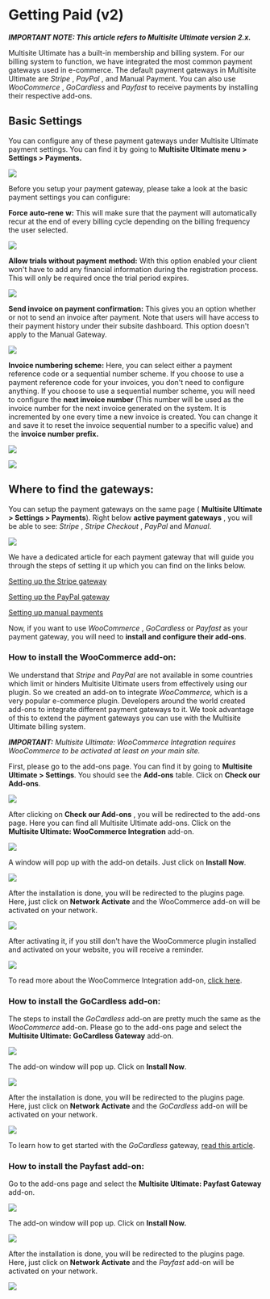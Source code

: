 # Getting Paid (v2)

_**IMPORTANT NOTE: This article refers to Multisite Ultimate version 2.x.**_

Multisite Ultimate has a built-in membership and billing system. For our billing system to function, we have integrated the most common payment gateways used in e-commerce. The default payment gateways in Multisite Ultimate are _Stripe_ , _PayPal_ , and Manual Payment. You can also use _WooCommerce_ , _GoCardless_ and _Payfast_ to receive payments by installing their respective add-ons.

## Basic Settings

You can configure any of these payment gateways under Multisite Ultimate payment settings. You can find it by going to **Multisite Ultimate menu > Settings > Payments.**

![](https://wp-ultimo-space.fra1.cdn.digitaloceanspaces.com/hs-file-42sl37Fn5G.png)

Before you setup your payment gateway, please take a look at the basic payment settings you can configure:

**Force auto-rene** **w:** This will make sure that the payment will automatically recur at the end of every billing cycle depending on the billing frequency the user selected.

![](https://wp-ultimo-space.fra1.cdn.digitaloceanspaces.com/hs-file-Og3iJwLdmn.png)

**Allow trials without payment** **method:** With this option enabled your client won't have to add any financial information during the registration process. This will only be required once the trial period expires.

![](https://wp-ultimo-space.fra1.cdn.digitaloceanspaces.com/hs-file-aA5Olqe9M9.png)

**Send invoice on payment confirmation:** This gives you an option whether or not to send an invoice after payment. Note that users will have access to their payment history under their subsite dashboard. This option doesn't apply to the Manual Gateway.

![](https://wp-ultimo-space.fra1.cdn.digitaloceanspaces.com/hs-file-RGupao7GvW.png)

**Invoice numbering scheme:** Here, you can select either a payment reference code or a sequential number scheme. If you choose to use a payment reference code for your invoices, you don't need to configure anything. If you choose to use a sequential number scheme, you will need to configure the **next invoice number** (This number will be used as the invoice number for the next invoice generated on the system. It is incremented by one every time a new invoice is created. You can change it and save it to reset the invoice sequential number to a specific value) and the **invoice number prefix.**

![](https://wp-ultimo-space.fra1.cdn.digitaloceanspaces.com/hs-file-mP0949Eawa.png)

![](https://wp-ultimo-space.fra1.cdn.digitaloceanspaces.com/hs-file-oD5LaLaw7t.png)

## Where to find the gateways:

You can setup the payment gateways on the same page ( **Multisite Ultimate > Settings > Payments**). Right below **active payment gateways** , you will be able to see: _Stripe_ , _Stripe_ _Checkout_ , _PayPal_ and _Manual_.

![](https://wp-ultimo-space.fra1.cdn.digitaloceanspaces.com/hs-file-g9RMYx84r5.png)

We have a dedicated article for each payment gateway that will guide you through the steps of setting it up which you can find on the links below.

[Setting up the Stripe gateway](https://help.wpultimo.com/article/428-setting-up-the-stripe-gateway)

[Setting up the PayPal gateway](https://help.wpultimo.com/article/429-setting-up-the-paypal-gateway)[ ](https://help.wpultimo.com/article/271-how-to-integrate-with-paypal)

[Setting up manual payments](https://help.wpultimo.com/article/427-setting-up-manual-payments)

Now, if you want to use _WooCommerce_ , _GoCardless_ or _Payfast_ as your payment gateway, you will need to **install and configure their add-ons**.

### How to install the WooCommerce add-on:

We understand that _Stripe_ and _PayPal_ are not available in some countries which limit or hinders Multisite Ultimate users from effectively using our plugin. So we created an add-on to integrate _WooCommerce,_ which is a very popular e-commerce plugin. Developers around the world created add-ons to integrate different payment gateways to it. We took advantage of this to extend the payment gateways you can use with the Multisite Ultimate billing system.

_**IMPORTANT:** Multisite Ultimate: WooCommerce Integration requires WooCommerce to be activated at least on your main site._

First, please go to the add-ons page. You can find it by going to **Multisite Ultimate > Settings**. You should see the **Add-ons** table. Click on **Check our Add-ons**.

![](https://wp-ultimo-space.fra1.cdn.digitaloceanspaces.com/hs-file-WtOkJNuCsj.png)

After clicking on **Check our Add-ons** , you will be redirected to the add-ons page. Here you can find all Multisite Ultimate add-ons. Click on the **Multisite Ultimate: WooCommerce Integration** add-on.

![](https://wp-ultimo-space.fra1.cdn.digitaloceanspaces.com/hs-file-BmLWqj4yjt.png)

A window will pop up with the add-on details. Just click on **Install Now**.

![](https://wp-ultimo-space.fra1.cdn.digitaloceanspaces.com/hs-file-fGaxHyPtsv.png)

After the installation is done, you will be redirected to the plugins page. Here, just click on **Network Activate** and the WooCommerce add-on will be activated on your network.

![](https://wp-ultimo-space.fra1.cdn.digitaloceanspaces.com/hs-file-TM2lYtgyM7.png)

After activating it, if you still don't have the WooCommerce plugin installed and activated on your website, you will receive a reminder.

![](https://wp-ultimo-space.fra1.cdn.digitaloceanspaces.com/hs-file-VwIGoJhzqc.png)

To read more about the WooCommerce Integration add-on, [click here](https://help.wpultimo.com/article/430-setting-up-the-woocommerce-integration).

### How to install the GoCardless add-on:

The steps to install the _GoCardless_ add-on are pretty much the same as the _WooCommerce_ add-on. Please go to the add-ons page and select the **Multisite Ultimate: GoCardless Gateway** add-on.

![](https://wp-ultimo-space.fra1.cdn.digitaloceanspaces.com/hs-file-BmLWqj4yjt.png)

The add-on window will pop up. Click on **Install Now**.

![](https://wp-ultimo-space.fra1.cdn.digitaloceanspaces.com/hs-file-YIpPgP4VVo.png)

After the installation is done, you will be redirected to the plugins page. Here, just click on **Network Activate** and the _GoCardless_ add-on will be activated on your network.

![](https://wp-ultimo-space.fra1.cdn.digitaloceanspaces.com/hs-file-FGurJpzaF0.png)

To learn how to get started with the _GoCardless_ gateway, [read this article](https://help.wpultimo.com/article/341-getting-started-with-the-gocardless-payment-gateway).

### How to install the Payfast add-on:

Go to the add-ons page and select the **Multisite Ultimate: Payfast Gateway** add-on.

![](https://wp-ultimo-space.fra1.cdn.digitaloceanspaces.com/hs-file-BmLWqj4yjt.png)

The add-on window will pop up. Click on **Install Now.**

![](https://wp-ultimo-space.fra1.cdn.digitaloceanspaces.com/hs-file-1jpCakOHNy.png)

After the installation is done, you will be redirected to the plugins page. Here, just click on **Network Activate** and the _Payfast_ add-on will be activated on your network.

![](https://wp-ultimo-space.fra1.cdn.digitaloceanspaces.com/hs-file-49OQHBwPxk.png)
